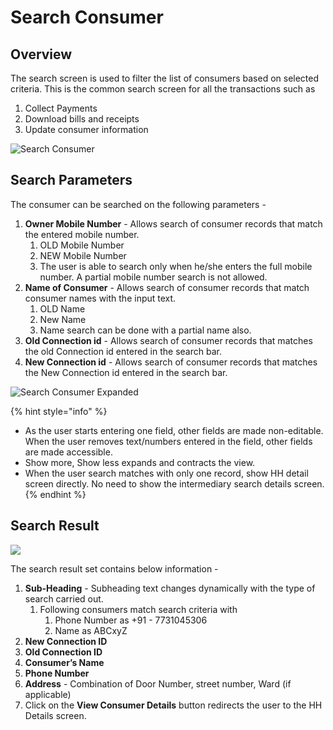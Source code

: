 # Search Consumer

## Overview

The search screen is used to filter the list of consumers based on selected criteria. This is the common search screen for all the transactions such as

1. Collect Payments
2. Download bills and receipts
3. Update consumer information

![Search Consumer](../../../.gitbook/assets/image%20%2852%29.png)

## Search Parameters

The consumer can be searched on the following parameters -

1. **Owner Mobile Number** - Allows search of consumer records that match the entered mobile number.
   1. OLD Mobile Number
   2. NEW Mobile Number
   3. The user is able to search only when he/she enters the full mobile number. A partial mobile number search is not allowed.
2. **Name of Consumer** - Allows search of consumer records that match consumer names with the input text.
   1. OLD Name
   2. New Name
   3. Name search can be done with a partial name also.
3. **Old Connection id** - Allows search of consumer records that matches the old Connection id entered in the search bar.
4. **New Connection id** - Allows search of consumer records that matches the New Connection id entered in the search bar.

![Search Consumer Expanded](../../../.gitbook/assets/image%20%2811%29.png)

{% hint style="info" %}
* As the user starts entering one field, other fields are made non-editable. When the user removes text/numbers entered in the field, other fields are made accessible.
* Show more, Show less expands and contracts the view.
* When the user search matches with only one record, show HH detail screen directly. No need to show the intermediary search details screen.
{% endhint %}

## **Search Result**

![](../../../.gitbook/assets/image%20%2826%29.png)

The search result set contains below information -

1. **Sub-Heading** - Subheading text changes dynamically with the type of search carried out.
   1. Following consumers match search criteria with
      1. Phone Number as +91 - 7731045306
      2. Name as ABCxyZ
2. **New Connection ID**
3. **Old Connection ID**
4. **Consumer’s Name**
5. **Phone Number**
6. **Address** - Combination of Door Number, street number, Ward \(if applicable\)
7. Click on the **View Consumer Details** button redirects the user to the HH Details screen.

